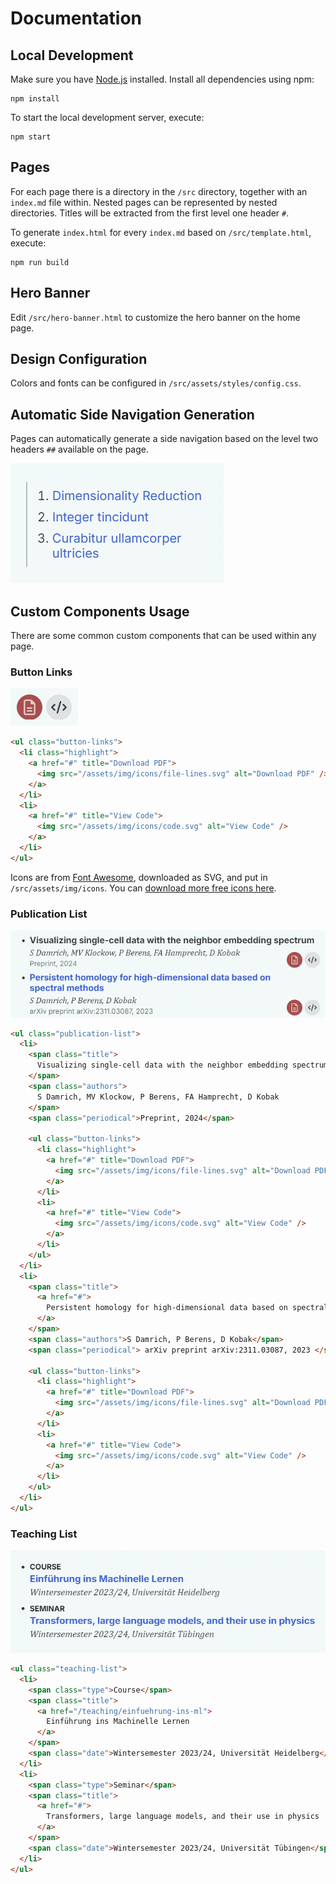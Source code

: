 # Documentation

## Local Development

Make sure you have [Node.js](https://nodejs.org/) installed. Install all
dependencies using npm:

```
npm install
```

To start the local development server, execute:

```
npm start
```

## Pages

For each page there is a directory in the `/src` directory, together with an
`index.md` file within. Nested pages can be represented by nested directories.
Titles will be extracted from the first level one header `#`.

To generate `index.html` for every `index.md` based on `/src/template.html`,
execute:

```
npm run build
```

## Hero Banner

Edit `/src/hero-banner.html` to customize the hero banner on the home page.

## Design Configuration

Colors and fonts can be configured in `/src/assets/styles/config.css`.

## Automatic Side Navigation Generation

Pages can automatically generate a side navigation based on the level two
headers `##` available on the page.

![Side Navigation](./doc/side-navigation.png)

## Custom Components Usage

There are some common custom components that can be used within any page.

### Button Links

![Button Links](./doc/button-links.png)

```html
<ul class="button-links">
  <li class="highlight">
    <a href="#" title="Download PDF">
      <img src="/assets/img/icons/file-lines.svg" alt="Download PDF" />
    </a>
  </li>
  <li>
    <a href="#" title="View Code">
      <img src="/assets/img/icons/code.svg" alt="View Code" />
    </a>
  </li>
</ul>
```

Icons are from [Font Awesome](https://fontawesome.com), downloaded as SVG, and
put in `/src/assets/img/icons`. You can
[download more free icons here](https://fontawesome.com/search?o=r&m=free).

### Publication List

![Publication List](./doc/publication-list.png)

```html
<ul class="publication-list">
  <li>
    <span class="title">
      Visualizing single-cell data with the neighbor embedding spectrum
    </span>
    <span class="authors">
      S Damrich, MV Klockow, P Berens, FA Hamprecht, D Kobak
    </span>
    <span class="periodical">Preprint, 2024</span>

    <ul class="button-links">
      <li class="highlight">
        <a href="#" title="Download PDF">
          <img src="/assets/img/icons/file-lines.svg" alt="Download PDF" />
        </a>
      </li>
      <li>
        <a href="#" title="View Code">
          <img src="/assets/img/icons/code.svg" alt="View Code" />
        </a>
      </li>
    </ul>
  </li>
  <li>
    <span class="title">
      <a href="#">
        Persistent homology for high-dimensional data based on spectral methods
      </a>
    </span>
    <span class="authors">S Damrich, P Berens, D Kobak</span>
    <span class="periodical"> arXiv preprint arXiv:2311.03087, 2023 </span>

    <ul class="button-links">
      <li class="highlight">
        <a href="#" title="Download PDF">
          <img src="/assets/img/icons/file-lines.svg" alt="Download PDF" />
        </a>
      </li>
      <li>
        <a href="#" title="View Code">
          <img src="/assets/img/icons/code.svg" alt="View Code" />
        </a>
      </li>
    </ul>
  </li>
</ul>
```

### Teaching List

![Teaching List](./doc/teaching-list.png)

```html
<ul class="teaching-list">
  <li>
    <span class="type">Course</span>
    <span class="title">
      <a href="/teaching/einfuehrung-ins-ml">
        Einführung ins Machinelle Lernen
      </a>
    </span>
    <span class="date">Wintersemester 2023/24, Universität Heidelberg</span>
  </li>
  <li>
    <span class="type">Seminar</span>
    <span class="title">
      <a href="#">
        Transformers, large language models, and their use in physics
      </a>
    </span>
    <span class="date">Wintersemester 2023/24, Universität Tübingen</span>
  </li>
</ul>
```
